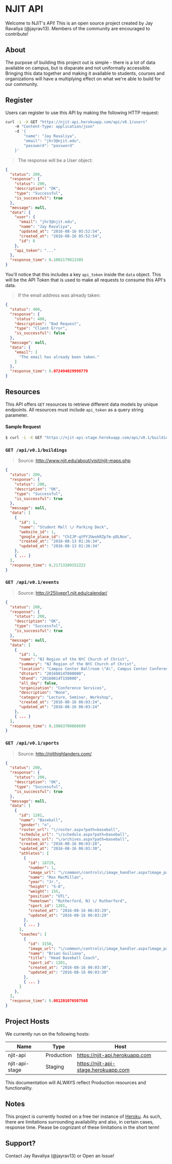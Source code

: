 # NJIT API

Welcome to NJIT's API! This is an open source project created by Jay Ravaliya (@jayrav13). Members of the community are encouraged to contribute!

## About

The purpose of building this project out is simple - there is a lot of data available on campus, but is disparate and not uniformally accessible. Bringing this data together and making it available to students, courses and organizations will have a multiplying effect on what we're able to build for our community.

## Register

Users can register to use this API by making the following HTTP request:

```bash
curl -i -X GET "https://njit-api.herokuapp.com/api/v0.1/users"
	-H "Content-Type: application/json"
	-d '{
		"name": "Jay Ravaliya",
		"email": "jhr3@njit.edu",
		"password": "password"
	}'
```
> The response will be a User object:

```json
{
  "status": 200,
  "response": {
    "status": 200,
    "description": "OK",
    "type": "Successful",
    "is_successful": true
  },
  "message": null,
  "data": {
    "user": {
      "email": "jhr3@njit.edu",
      "name": "Jay Ravaliya",
      "updated_at": "2016-08-16 05:52:54",
      "created_at": "2016-08-16 05:52:54",
      "id": 6
    },
    "api_token": "..."
  },
  "response_time": 0.1802179813385
}
```

You'll notice that this includes a key `api_token` inside the `data` object. This will be the API Token that is used to make all requests to consume this API's data.

> If the email address was already taken:

```json
{
  "status": 400,
  "response": {
    "status": 400,
    "description": "Bad Request",
    "type": "Client Error",
    "is_successful": false
  },
  "message": null,
  "data": {
    "email": [
      "The email has already been taken."
    ]
  },
  "response_time": 0.072494029998779
}
```

## Resources

This API offers `GET` resources to retrieve different data models by unique endpoints. All resources must include `api_token` as a query string parameter.

#### Sample Request
```bash
$ curl -i -X GET "https://njit-api-stage.herokuapp.com/api/v0.1/buildings?api_token=uLgoyTw51vEXbWhr1Jy3h6IpPGtFcLfhHbYxqQ9x53l6byFmafAy0jW9asSw"
```

### `GET /api/v0.1/buildings`

> Source: http://www.njit.edu/about/visit/njit-maps.php

```json
{
  "status": 200,
  "response": {
    "status": 200,
    "description": "OK",
    "type": "Successful",
    "is_successful": true
  },
  "message": null,
  "data": [
    {
      "id": 1,
      "name": "Student Mall \/ Parking Deck",
      "website_id": 1,
      "google_place_id": "ChIJP-qtPYJUwokRZp7m-pDLNoo",
      "created_at": "2016-08-13 01:36:34",
      "updated_at": "2016-08-13 01:36:34"
    },
    { ... }
  ],
  "response_time": 0.21713209152222
}
```

### `GET /api/v0.1/events`

> Source: http://r25livepr1.njit.edu/calendar/

```json
{
  "status": 200,
  "response": {
    "status": 200,
    "description": "OK",
    "type": "Successful",
    "is_successful": true
  },
  "message": null,
  "data": [
    {
      "id": 1,
      "name": "NJ Region of the NYC Church of Christ",
      "summary": "NJ Region of the NYC Church of Christ",
      "location": "Campus Center Ballroom \"A\", Campus Center Conference Room 240, Campus Center Conference Room 220, Campus Center Conference Room 225",
      "dtstart": "20160814T080000",
      "dtend": "20160814T150000",
      "all_day": false,
      "organization": "Conference Services",
      "description": "None",
      "category": "Lecture, Seminar, Workshop",
      "created_at": "2016-08-16 06:03:24",
      "updated_at": "2016-08-16 06:03:24"
    },
    { ... }
  ],
  "response_time": 0.19863700866699
}
```

### `GET /api/v0.1/sports`

> Source: http://njithighlanders.com/

```json
{
  "status": 200,
  "response": {
    "status": 200,
    "description": "OK",
    "type": "Successful",
    "is_successful": true
  },
  "message": null,
  "data": [
    {
      "id": 1201,
      "name": "Baseball",
      "gender": "o",
      "roster_url": "\/roster.aspx?path=baseball",
      "schedule_url": "\/schedule.aspx?path=baseball",
      "archives_url": "\/archives.aspx?path=baseball",
      "created_at": "2016-08-16 06:03:28",
      "updated_at": "2016-08-16 06:03:30",
      "athletes": [
        {
          "id": 18729,
          "number": 1,
          "image_url": "\/common\/controls\/image_handler.aspx?image_path=\/images\/2015\/9\/24\/Rex MacMillan.jpg&thumb_prefix=rp_roster",
          "name": "Rex MacMillan",
          "year": "Jr.",
          "height": "5-8",
          "weight": 155,
          "position": "UTL",
          "hometown": "Rutherford, NJ \/ Rutherford",
          "sport_id": 1201,
          "created_at": "2016-08-16 06:03:29",
          "updated_at": "2016-08-16 06:03:29"
        },
        { ... }
      ],
      "coaches": [
        {
          "id": 3150,
          "image_url": "\/common\/controls\/image_handler.aspx?image_path=\/images\/2011\/2\/22\/\/Brian Guiliana.jpg&thumb_prefix=rp_roster",
          "name": "Brian Guiliana",
          "title": "Head Baseball Coach",
          "sport_id": 1201,
          "created_at": "2016-08-16 06:03:30",
          "updated_at": "2016-08-16 06:03:30"
        },
        { ... }
      ]
    },
  ],
  "response_time": 0.081201076507568
}
```

## Project Hosts

We currently run on the following hosts:

Name | Type | Host
---- | ---- | ----
njit-api | Production | https://njit-api.herokuapp.com
njit-api-stage | Staging | https://njit-api-stage.herokuapp.com

This documentation will ALWAYS reflect Production resources and functionality.

## Notes

This project is currently hosted on a free tier instance of [Heroku](https://heroku.com/). As such, there are limitations surrounding availability and also, in certain cases, response time. Please be cognizant of these limitations in the short term!

## Support?

Contact Jay Ravaliya (@jayrav13) or Open an Issue!
